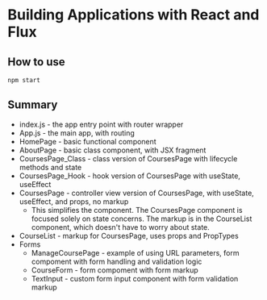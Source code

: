 # Building Applications with React and Flux

## How to use
`npm start`

## Summary
* index.js - the app entry point with router wrapper
* App.js - the main app, with routing
* HomePage - basic functional component
* AboutPage - basic class component, with JSX fragment
* CoursesPage_Class - class version of CoursesPage with lifecycle methods and state
* CoursesPage_Hook - hook version of CoursesPage with useState, useEffect
* CoursesPage - controller view version of CoursesPage, with useState, useEffect, and props, no markup
    * This simplifies the component. The CoursesPage component is focused solely on state concerns. The markup is in the CourseList component, which doesn't have to worry about state.
* CourseList - markup for CoursesPage, uses props and PropTypes
* Forms
    * ManageCoursePage - example of using URL parameters, form compoment with form handling and validation logic
    * CourseForm - form compoment with form markup
    * TextInput - custom form input component with form validation markup